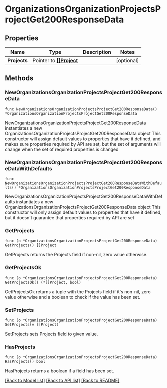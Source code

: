 # OrganizationsOrganizationProjectsProjectGet200ResponseData

## Properties

Name | Type | Description | Notes
------------ | ------------- | ------------- | -------------
**Projects** | Pointer to [**[]Project**](Project.md) |  | [optional] 

## Methods

### NewOrganizationsOrganizationProjectsProjectGet200ResponseData

`func NewOrganizationsOrganizationProjectsProjectGet200ResponseData() *OrganizationsOrganizationProjectsProjectGet200ResponseData`

NewOrganizationsOrganizationProjectsProjectGet200ResponseData instantiates a new OrganizationsOrganizationProjectsProjectGet200ResponseData object
This constructor will assign default values to properties that have it defined,
and makes sure properties required by API are set, but the set of arguments
will change when the set of required properties is changed

### NewOrganizationsOrganizationProjectsProjectGet200ResponseDataWithDefaults

`func NewOrganizationsOrganizationProjectsProjectGet200ResponseDataWithDefaults() *OrganizationsOrganizationProjectsProjectGet200ResponseData`

NewOrganizationsOrganizationProjectsProjectGet200ResponseDataWithDefaults instantiates a new OrganizationsOrganizationProjectsProjectGet200ResponseData object
This constructor will only assign default values to properties that have it defined,
but it doesn't guarantee that properties required by API are set

### GetProjects

`func (o *OrganizationsOrganizationProjectsProjectGet200ResponseData) GetProjects() []Project`

GetProjects returns the Projects field if non-nil, zero value otherwise.

### GetProjectsOk

`func (o *OrganizationsOrganizationProjectsProjectGet200ResponseData) GetProjectsOk() (*[]Project, bool)`

GetProjectsOk returns a tuple with the Projects field if it's non-nil, zero value otherwise
and a boolean to check if the value has been set.

### SetProjects

`func (o *OrganizationsOrganizationProjectsProjectGet200ResponseData) SetProjects(v []Project)`

SetProjects sets Projects field to given value.

### HasProjects

`func (o *OrganizationsOrganizationProjectsProjectGet200ResponseData) HasProjects() bool`

HasProjects returns a boolean if a field has been set.


[[Back to Model list]](../README.md#documentation-for-models) [[Back to API list]](../README.md#documentation-for-api-endpoints) [[Back to README]](../README.md)


